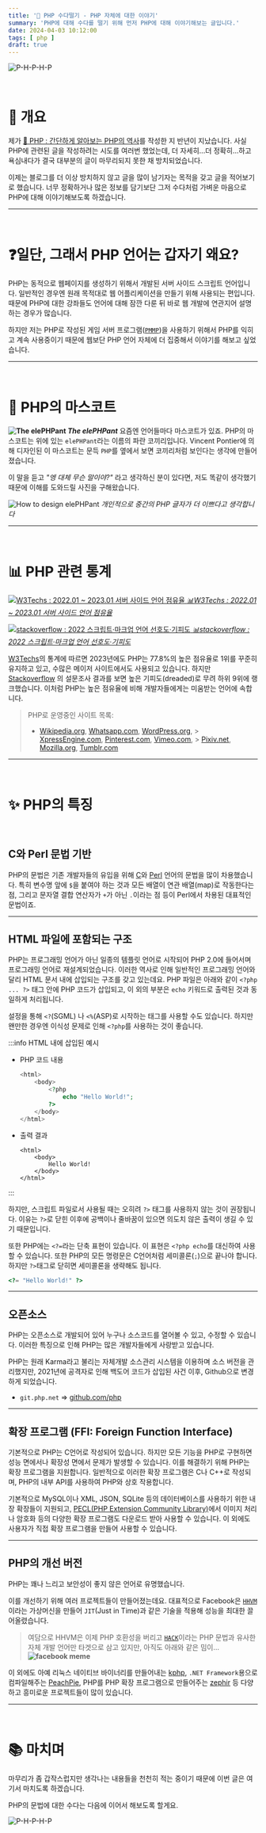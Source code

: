 ```yaml
---
title: '🐘 PHP 수다떨기 - PHP 자체에 대한 이야기'
summary: 'PHP에 대해 수다를 떨기 위해 먼저 PHP에 대해 이야기해보는 글입니다.'
date: 2024-04-03 10:12:00
tags: [ php ]
draft: true
---
```


![P-H-P-H-P](p-h-p-h-p.png)

<br/>

# 🚩 개요

제가 [🐘 PHP : 간단하게 알아보는 PHP의 역사](/posts/php/php-history)를 작성한 지 반년이 지났습니다.
사실 PHP에 관련된 글을 작성하려는 시도를 여러번 했었는데,
더 자세히...더 정확히...하고 욕심내다가 결국 대부분의 글이 마무리되지 못한 채 방치되었습니다.

이제는 블로그를 더 이상 방치하지 않고 글을 많이 남기자는 목적을 갖고 글을 적어보기로 했습니다.
너무 정확하거나 많은 정보를 담기보단 그저 수다처럼 가벼운 마음으로 PHP에 대해 이야기해보도록 하겠습니다.

---

<br/>

# ❓일단, 그래서 PHP 언어는 갑자기 왜요?

PHP는 동적으로 웹페이지를 생성하기 위해서 개발된 서버 사이드 스크립트 언어입니다.
일반적인 경우엔 원래 목적대로 웹 어플리케이션을 만들기 위해 사용되는 편입니다.
때문에 PHP에 대한 강좌들도 언어에 대해 잠깐 다룬 뒤 바로 웹 개발에 연관지어 설명하는 경우가 많습니다.

하지만 저는 PHP로 작성된 게임 서버 프로그램([`PMMP`](https://pmmp.io))을 사용하기 위해서
PHP를 익히고 계속 사용중이기 때문에 웹보단 PHP 언어 자체에 더 집중해서 이야기를 해보고 싶었습니다.

---

<br/>

# 🐘 PHP의 마스코트

**![The elePHPant](php-talkative-01-intro_mascot.png) _The elePHPant_**
요즘엔 언어들마다 마스코트가 있죠. PHP의 마스코트는 위에 있는 `elePHPant`라는 이름의 파란 코끼리입니다.
Vincent Pontier에 의해 디자인된 이 마스코트는 문득 `PHP`를 옆에서 보면 코끼리처럼 보인다는 생각에 만들어졌습니다.

이 말을 듣고 _"엥 대체 무슨 말이야?"_ 라고 생각하신 분이 있다면,
저도 똑같이 생각했기 때문에 이해를 도와드릴 사진을 구해왔습니다.

![How to design elePHPant](php-talkative-01-intro_mascot_from_php.png)
_개인적으로 중간의 PHP 글자가 더 이쁘다고 생각합니다_

---

<br/>

# 📊 PHP 관련 통계

[![W3Techs : 2022.01 ~ 2023.01 서버 사이드 언어 점유율](php-talkative-01-intro_w3techs-server-side.png)
_📊W3Techs : 2022.01 ~ 2023.01 서버 사이드 언어
점유율_](https://w3techs.com/technologies/history_overview/programming_language)

[![stackoverflow : 2022 스크립트·마크업 언어 선호도·기피도](php-talkative-01-intro_stackoverflow-loved-dreaded-survey.png)
_📊stackoverflow : 2022 스크립트·마크업 언어
선호도·기피도_](https://survey.stackoverflow.co/2022/#section-most-loved-dreaded-and-wanted-programming-scripting-and-markup-languages)

[W3Techs](https://w3techs.com/technologies/details/pl-php)의 통계에 따르면 2023년에도 PHP는
77.8%의 높은 점유율로 1위를 꾸준히 유지하고 있고, 수많은 메이저 사이트에서도 사용되고 있습니다.
하지만 [Stackoverflow](https://survey.stackoverflow.co/2022/#section-most-loved-dreaded-and-wanted-programming-scripting-and-markup-languages)
의 설문조사 결과를 보면 높은 기피도(dreaded)로 무려 하위 9위에 랭크했습니다.
이처럼 PHP는 높은 점유율에 비해 개발자들에게는 미움받는 언어에 속합니다.

> PHP로 운영중인 사이트 목록:
>
> - [Wikipedia.org](https://Wikipedia.org), [Whatsapp.com](https://Whatsapp.com), [WordPress.org](https://Wordpress.org),
    > [XpressEngine.com](https://www.xpressengine.com), [Pinterest.com](https://Pinterest.com), [Vimeo.com](https://Vimeo.com),
    > [Pixiv.net](https://www.pixiv.net), [Mozilla.org](https://Mozilla.org), [Tumblr.com](https://Tumblr.com)

---

<br/>

# ✨ PHP의 특징

<br/>

## C와 Perl 문법 기반

PHP의 문법은 기존 개발자들의 유입을 위해
[C](http://clang.org/)와 [Perl](https://www.perl.org/) 언어의 문법을 많이 차용했습니다.
특히 변수명 앞에 `$`을 붙여야 하는 것과 모든 배열이 연관 배열(map)로 작동한다는 점,
그리고 문자열 결합 연산자가 `+`가 아닌 `.`이라는 점 등이 Perl에서 차용된 대표적인 문법이죠.

---

## HTML 파일에 포함되는 구조

PHP는 프로그래밍 언어가 아닌 일종의 템플릿 언어로 시작되어 PHP 2.0에 들어서며 프로그래밍 언어로 재설계되었습니다.
이러한 역사로 인해 일반적인 프로그래밍 언어와 달리 HTML 문서 내에 삽입되는 구조를 갖고 있는데요.
PHP 파일은 아래와 같이 `<?php ... ?>` 태그 안에 PHP 코드가 삽입되고,
이 외의 부분은 `echo` 키워드로 출력된 것과 동일하게 처리됩니다.

설정을 통해 `<?`(SGML) 나 `<%`(ASP)로 시작하는 태그를 사용할 수도 있습니다.
하지만 왠만한 경우엔 이식성 문제로 인해 `<?php`를 사용하는 것이 좋습니다.

:::info HTML 내에 삽입된 예시

- PHP 코드 내용
  ```php
  <html>
      <body>
          <?php
              echo "Hello World!";
          ?>
      </body>
  </html>
  ```
- 출력 결과
  ```text
  <html>
      <body>
          Hello World!
      </body>
  </html>
  ```

:::

하지만, 스크립트 파일로서 사용될 때는 오히려 `?>` 태그를 사용하지 않는 것이 권장됩니다.
이유는 `?>`로 닫힌 이후에 공백이나 줄바꿈이 있으면 의도치 않은 출력이 생길 수 있기 때문입니다.

또한 PHP에는 `<?=`라는 단축 표현이 있습니다. 이 표현은 `<?php echo`를 대신하여 사용할 수 있습니다.
또한 PHP의 모든 명령문은 C언어처럼 세미콜론(`;`)으로 끝나야 합니다.
하지만 `?>`태그로 닫히면 세미콜론을 생략해도 됩니다.

```php
<?= "Hello World!" ?>
```

---

## 오픈소스

PHP는 오픈소스로 개발되어 있어 누구나 소스코드를 열어볼 수 있고, 수정할 수 있습니다.
이러한 특징으로 인해 PHP는 많은 개발자들에게 사랑받고 있습니다.

PHP는 원래 Karma라고 불리는 자체개발 소스관리 시스템을 이용하며 소스 버전을 관리했지만,
2021년에 공격자로 인해 백도어 코드가 삽입된 사건 이후, Github으로 변경하게 되었습니다.

- `git.php.net` => [github.com/php](https://github.com/php)

---

## 확장 프로그램 (FFI: Foreign Function Interface)

기본적으로 PHP는 C언어로 작성되어 있습니다.
하지만 모든 기능을 PHP로 구현하면 성능 면에서나 확장성 면에서 문제가 발생할 수 있습니다.
이를 해결하기 위해 PHP는 확장 프로그램을 지원합니다.
일반적으로 이러한 확장 프로그램은 C나 C++로 작성되며, PHP의 내부 API를 사용하여 PHP와 상호 작용합니다.

기본적으로 MySQL이나 XML, JSON, SQLite 등의 데이터베이스를 사용하기 위한 내장 확장들이 지원되고,
[PECL(PHP Extension Community Library)](https://pecl.php.net/)에서
이미지 처리나 암호화 등의 다양한 확장 프로그램도 다운로드 받아 사용할 수 있습니다.
이 외에도 사용자가 직접 확장 프로그램을 만들어 사용할 수 있습니다.

---

## PHP의 개선 버전

PHP는 꽤나 느리고 보안성이 좋지 않은 언어로 유명했습니다.

이를 개선하기 위해 여러 프로젝트들이 만들어졌는데요.
대표적으로 Facebook은 [`HHVM`](https://github.com/facebook/hhvm/)이라는
가상머신을 만들어 `JIT`(Just in Time)과 같은 기술을 적용해 성능을 최대한 끌어올렸습니다.

> 여담으로 HHVM은 이제 PHP 호환성을 버리고 [`HACK`](https://hacklang.org/)이라는
> PHP 문법과 유사한 자체 개발 언어만 타겟으로 삼고 있지만, 아직도 아래와 같은 밈이...
> **![facebook meme](php-talkative-01-intro_facebook-meme.png)**

이 외에도 아예 리눅스 네이티브 바이너리를 만들어내는 [kphp](https://github.com/VKCOM/kphp),
`.NET Framework`용으로
컴파일해주는 [PeachPie](https://github.com/peachpiecompiler/peachpie),
PHP를 PHP 확장 프로그램으로 만들어주는 [zephir](https://github.com/zephir-lang/zephir) 등
다양하고 흥미로운 프로젝트들이 많이 있습니다.

---

<br/>

# 📚 마치며

마무리가 좀 갑작스럽지만 생각나는 내용들을 천천히 적는 중이기 때문에
이번 글은 여기서 마치도록 하겠습니다.

PHP의 문법에 대한 수다는 다음에 이어서 해보도록 할게요.

![P-H-P-H-P](p-h-p-h-p.png)